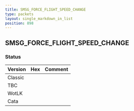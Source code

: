 ```yaml
---
title: SMSG_FORCE_FLIGHT_SPEED_CHANGE
type: packets
layout: single_markdown_in_list
position: 898
---
```


## SMSG_FORCE_FLIGHT_SPEED_CHANGE

### Status

Version | Hex | Comment
---------- | ---------- | ---------- 
Classic |  |  
TBC |  |  
WotLK |  |  
Cata |  |  
